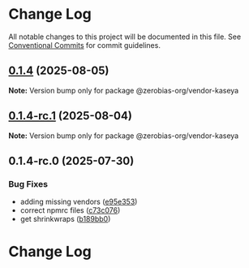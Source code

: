 # Change Log

All notable changes to this project will be documented in this file.
See [Conventional Commits](https://conventionalcommits.org) for commit guidelines.

## [0.1.4](https://github.com/zerobias-org/vendor/compare/@zerobias-org/vendor-kaseya@0.1.4-rc.1...@zerobias-org/vendor-kaseya@0.1.4) (2025-08-05)

**Note:** Version bump only for package @zerobias-org/vendor-kaseya





## [0.1.4-rc.1](https://github.com/zerobias-org/vendor/compare/@zerobias-org/vendor-kaseya@0.1.4-rc.0...@zerobias-org/vendor-kaseya@0.1.4-rc.1) (2025-08-04)

**Note:** Version bump only for package @zerobias-org/vendor-kaseya





## 0.1.4-rc.0 (2025-07-30)


### Bug Fixes

* adding missing vendors ([e95e353](https://github.com/zerobias-org/vendor/commit/e95e35309a1812973f4536f535eee460edc5414c))
* correct npmrc files ([c73c076](https://github.com/zerobias-org/vendor/commit/c73c0761e1e567cc0c2f0f8179725016d11caf8c))
* get shrinkwraps ([b189bb0](https://github.com/zerobias-org/vendor/commit/b189bb0cf53ad66427530ccc0eab7824527942d3))





# Change Log
